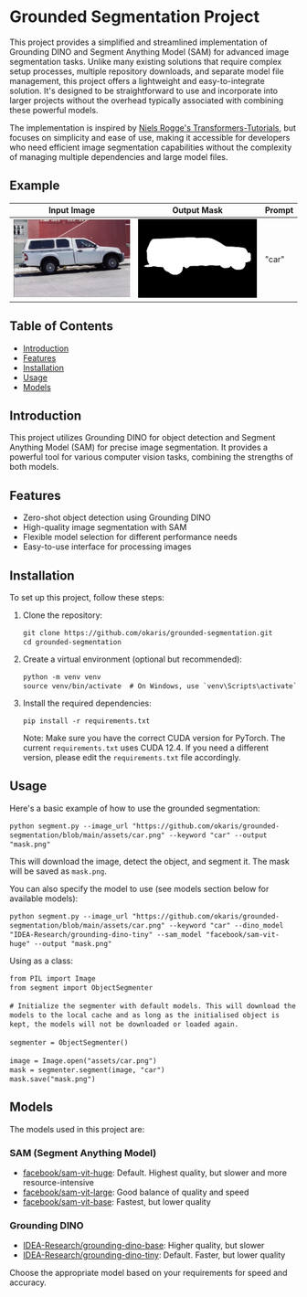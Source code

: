 # Grounded Segmentation Project

This project provides a simplified and streamlined implementation of Grounding DINO and Segment Anything Model (SAM) for advanced image segmentation tasks. Unlike many existing solutions that require complex setup processes, multiple repository downloads, and separate model file management, this project offers a lightweight and easy-to-integrate solution. It's designed to be straightforward to use and incorporate into larger projects without the overhead typically associated with combining these powerful models.

The implementation is inspired by [Niels Rogge's Transformers-Tutorials](https://github.com/NielsRogge/Transformers-Tutorials/blob/master/Grounding%20DINO/GroundingDINO_with_Segment_Anything.ipynb), but focuses on simplicity and ease of use, making it accessible for developers who need efficient image segmentation capabilities without the complexity of managing multiple dependencies and large model files.

## Example

| Input Image | Output Mask | Prompt |
|-------------|-------------|--------|
| ![Car Image](assets/car.png) | ![Car Mask](assets/mask.png) | "car" |

## Table of Contents
- [Introduction](#introduction)
- [Features](#features)
- [Installation](#installation)
- [Usage](#usage)
- [Models](#models)

## Introduction

This project utilizes Grounding DINO for object detection and Segment Anything Model (SAM) for precise image segmentation. It provides a powerful tool for various computer vision tasks, combining the strengths of both models.

## Features

- Zero-shot object detection using Grounding DINO
- High-quality image segmentation with SAM
- Flexible model selection for different performance needs
- Easy-to-use interface for processing images

## Installation

To set up this project, follow these steps:

1. Clone the repository:
   ```
   git clone https://github.com/okaris/grounded-segmentation.git
   cd grounded-segmentation
   ```

2. Create a virtual environment (optional but recommended):
   ```
   python -m venv venv
   source venv/bin/activate  # On Windows, use `venv\Scripts\activate`
   ```

3. Install the required dependencies:
   ```
   pip install -r requirements.txt
   ```

   Note: Make sure you have the correct CUDA version for PyTorch. The current `requirements.txt` uses CUDA 12.4. If you need a different version, please edit the `requirements.txt` file accordingly.

## Usage

Here's a basic example of how to use the grounded segmentation:

```
python segment.py --image_url "https://github.com/okaris/grounded-segmentation/blob/main/assets/car.png" --keyword "car" --output "mask.png"
```

This will download the image, detect the object, and segment it. The mask will be saved as `mask.png`.

You can also specify the model to use (see models section below for available models):

```
python segment.py --image_url "https://github.com/okaris/grounded-segmentation/blob/main/assets/car.png" --keyword "car" --dino_model "IDEA-Research/grounding-dino-tiny" --sam_model "facebook/sam-vit-huge" --output "mask.png"
```

Using as a class:

```
from PIL import Image
from segment import ObjectSegmenter

# Initialize the segmenter with default models. This will download the models to the local cache and as long as the initialised object is kept, the models will not be downloaded or loaded again.

segmenter = ObjectSegmenter()

image = Image.open("assets/car.png")
mask = segmenter.segment(image, "car")
mask.save("mask.png")
```

## Models

The models used in this project are:

### SAM (Segment Anything Model)
- [facebook/sam-vit-huge](https://huggingface.co/facebook/sam-vit-huge): Default. Highest quality, but slower and more resource-intensive
- [facebook/sam-vit-large](https://huggingface.co/facebook/sam-vit-large): Good balance of quality and speed
- [facebook/sam-vit-base](https://huggingface.co/facebook/sam-vit-base): Fastest, but lower quality

### Grounding DINO
- [IDEA-Research/grounding-dino-base](https://huggingface.co/IDEA-Research/grounding-dino-base): Higher quality, but slower
- [IDEA-Research/grounding-dino-tiny](https://huggingface.co/IDEA-Research/grounding-dino-tiny): Default. Faster, but lower quality

Choose the appropriate model based on your requirements for speed and accuracy.
